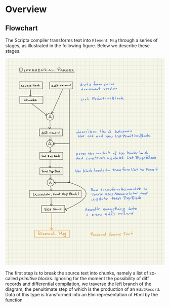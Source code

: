 # Overview


## Flowchart

The Scripta compiler transforms text into `Element Msg`
through a series of stages, as illustrated in the
following figure. Below we describe these stages.


![Flowchart](image/scripta-compiler-flowchart.jpg)

The first step is to break the source text into chunks,
namely a list of so-called _primitive blocks_. Ignoring
for the moment the possibility of diff records and
differential compilation, we traverse the left branch
of the diagram, the penultimate step of which is the
production of an `EditRecord`.  Data of this type
is transformed into an Elm representation of Html
by the function 